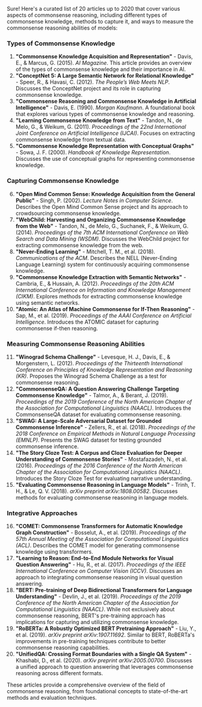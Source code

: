 Sure! Here's a curated list of 20 articles up to 2020 that cover various aspects of commonsense reasoning, including different types of commonsense knowledge, methods to capture it, and ways to measure the commonsense reasoning abilities of models:

### Types of Commonsense Knowledge
1. **"Commonsense Knowledge Acquisition and Representation"** - Davis, E., & Marcus, G. (2015). *AI Magazine*. This article provides an overview of the types of commonsense knowledge and their importance in AI.
2. **"ConceptNet 5: A Large Semantic Network for Relational Knowledge"** - Speer, R., & Havasi, C. (2012). *The People’s Web Meets NLP*. Discusses the ConceptNet project and its role in capturing commonsense knowledge.
3. **"Commonsense Reasoning and Commonsense Knowledge in Artificial Intelligence"** - Davis, E. (1990). *Morgan Kaufmann*. A foundational book that explores various types of commonsense knowledge and reasoning.
4. **"Learning Commonsense Knowledge from Text"** - Tandon, N., de Melo, G., & Weikum, G. (2011). *Proceedings of the 22nd International Joint Conference on Artificial Intelligence (IJCAI)*. Focuses on extracting commonsense knowledge from textual data.
5. **"Commonsense Knowledge Representation with Conceptual Graphs"** - Sowa, J. F. (2000). *Handbook of Knowledge Representation*. Discusses the use of conceptual graphs for representing commonsense knowledge.

### Capturing Commonsense Knowledge
6. **"Open Mind Common Sense: Knowledge Acquisition from the General Public"** - Singh, P. (2002). *Lecture Notes in Computer Science*. Describes the Open Mind Common Sense project and its approach to crowdsourcing commonsense knowledge.
7. **"WebChild: Harvesting and Organizing Commonsense Knowledge from the Web"** - Tandon, N., de Melo, G., Suchanek, F., & Weikum, G. (2014). *Proceedings of the 7th ACM International Conference on Web Search and Data Mining (WSDM)*. Discusses the WebChild project for extracting commonsense knowledge from the web.
8. **"Never-Ending Learning"** - Mitchell, T. M., et al. (2018). *Communications of the ACM*. Describes the NELL (Never-Ending Language Learning) system for continuously acquiring commonsense knowledge.
9. **"Commonsense Knowledge Extraction with Semantic Networks"** - Cambria, E., & Hussain, A. (2012). *Proceedings of the 20th ACM International Conference on Information and Knowledge Management (CIKM)*. Explores methods for extracting commonsense knowledge using semantic networks.
10. **"Atomic: An Atlas of Machine Commonsense for If-Then Reasoning"** - Sap, M., et al. (2019). *Proceedings of the AAAI Conference on Artificial Intelligence*. Introduces the ATOMIC dataset for capturing commonsense if-then reasoning.

### Measuring Commonsense Reasoning Abilities
11. **"Winograd Schema Challenge"** - Levesque, H. J., Davis, E., & Morgenstern, L. (2012). *Proceedings of the Thirteenth International Conference on Principles of Knowledge Representation and Reasoning (KR)*. Proposes the Winograd Schema Challenge as a test for commonsense reasoning.
12. **"CommonsenseQA: A Question Answering Challenge Targeting Commonsense Knowledge"** - Talmor, A., & Berant, J. (2019). *Proceedings of the 2019 Conference of the North American Chapter of the Association for Computational Linguistics (NAACL)*. Introduces the CommonsenseQA dataset for evaluating commonsense reasoning.
13. **"SWAG: A Large-Scale Adversarial Dataset for Grounded Commonsense Inference"** - Zellers, R., et al. (2018). *Proceedings of the 2018 Conference on Empirical Methods in Natural Language Processing (EMNLP)*. Presents the SWAG dataset for testing grounded commonsense inference.
14. **"The Story Cloze Test: A Corpus and Cloze Evaluation for Deeper Understanding of Commonsense Stories"** - Mostafazadeh, N., et al. (2016). *Proceedings of the 2016 Conference of the North American Chapter of the Association for Computational Linguistics (NAACL)*. Introduces the Story Cloze Test for evaluating narrative understanding.
15. **"Evaluating Commonsense Reasoning in Language Models"** - Trinh, T. H., & Le, Q. V. (2018). *arXiv preprint arXiv:1808.00582*. Discusses methods for evaluating commonsense reasoning in language models.

### Integrative Approaches
16. **"COMET: Commonsense Transformers for Automatic Knowledge Graph Construction"** - Bosselut, A., et al. (2019). *Proceedings of the 57th Annual Meeting of the Association for Computational Linguistics (ACL)*. Describes the COMET model for generating commonsense knowledge using transformers.
17. **"Learning to Reason: End-to-End Module Networks for Visual Question Answering"** - Hu, R., et al. (2017). *Proceedings of the IEEE International Conference on Computer Vision (ICCV)*. Discusses an approach to integrating commonsense reasoning in visual question answering.
18. **"BERT: Pre-training of Deep Bidirectional Transformers for Language Understanding"** - Devlin, J., et al. (2019). *Proceedings of the 2019 Conference of the North American Chapter of the Association for Computational Linguistics (NAACL)*. While not exclusively about commonsense reasoning, BERT's pre-training approach has implications for capturing and utilizing commonsense knowledge.
19. **"RoBERTa: A Robustly Optimized BERT Pretraining Approach"** - Liu, Y., et al. (2019). *arXiv preprint arXiv:1907.11692*. Similar to BERT, RoBERTa's improvements in pre-training techniques contribute to better commonsense reasoning capabilities.
20. **"UnifiedQA: Crossing Format Boundaries with a Single QA System"** - Khashabi, D., et al. (2020). *arXiv preprint arXiv:2005.00700*. Discusses a unified approach to question answering that leverages commonsense reasoning across different formats.

These articles provide a comprehensive overview of the field of commonsense reasoning, from foundational concepts to state-of-the-art methods and evaluation techniques.